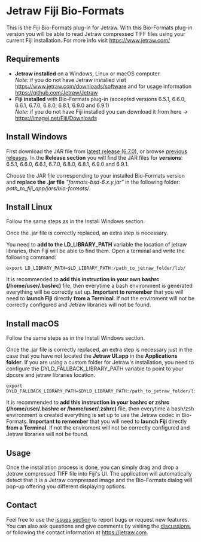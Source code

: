 # Jetraw Fiji Bio-Formats
This is the Fiji Bio-Formats plug-in for Jetraw. With this Bio-Formats plug-in version you will be able to read Jetraw compressed TIFF files using your current Fiji installation. For more info visit https://www.jetraw.com/

## Requirements
- **Jetraw installed** on a Windows, Linux or macOS computer.<br/>
*Note:* if you do not have Jetraw installed visit https://www.jetraw.com/downloads/software and for usage information https://github.com/Jetraw/Jetraw
- **Fiji installed** with Bio-Formats plug-in (accepted versions 6.5.1, 6.6.0, 6.6.1, 6.7.0, 6.8.0, 6.8.1, 6.9.0 and 6.9.1)<br/>
*Note:* if you do not have Fiji installed you can download it from here -> https://imagej.net/Fiji/Downloads

## Install Windows
First download the JAR file from [latest release (6.7.0)](https://github.com/Jetraw/Bio-Formats/releases/download/22.05.01.1/formats-bsd-6.9.1.jar), or browse [previous releases](https://github.com/Jetraw/Bio-Formats/releases). In the **Release section** you will find the JAR files for **versions**: 6.5.1, 6.6.0, 6.6.1, 6.7.0, 6.8.0, 6.8.1, 6.9.0 and 6.9.1.  

Choose the JAR file corresponding to your installed Bio-Formats version and **replace the .jar file** *"formats-bsd-6.x.y.jar"* in the following folder:
*path_to_fiji_app/jars/bio-formats/*.

## Install Linux
Follow the same steps as in the Install Windows section.

Once the .jar file is correctly replaced, an extra step is necessary. 

You need to **add to the LD_LIBRARY_PATH** variable the location of jetraw libraries, then Fiji will be able to find them. Open a terminal and write the following command:  

```
export LD_LIBRARY_PATH=$LD_LIBRARY_PATH:/path_to_jetraw_folder/lib/
```

It is recommended to **add this instruction in your own bashrc (/home/user/.bashrc)** file, then everytime a bash environment is generated everything will be correctly set up. **Important to remember** that you will need to **launch Fiji** directly **from a Terminal**. If not the enviroment will not be correctly configured and Jetraw libraries will not be found. 

## Install macOS
Follow the same steps as in the Install Windows section.

Once the .jar file is correctly replaced, an extra step is necessary just in the case that you have not located the **Jetraw UI.app** in the **Applications folder**. 
If you are using a custom folder for Jetraw's installation, you need to configure the DYLD_FALLBACK_LIBRARY_PATH variable to point to your dpcore and jetraw libraries location. 

```
export DYLD_FALLBACK_LIBRARY_PATH=$DYLD_LIBRARY_PATH:/path_to_jetraw_folder/lib/
```

It is recommended to **add this instruction in your bashrc or zshrc (/home/user/.bashrc or /home/user/.zshrc)** file, then everytime a bash/zsh environment is created everything is set up to use the Jetraw codec in Bio-Formats. **Important to remember** that you will need to **launch Fiji** directly **from a Terminal**. If not the enviroment will not be correctly configured and Jetraw libraries will not be found. 

## Usage
Once the installation process is done, you can simply drag and drop a Jetraw compressed TIFF file into Fiji's UI. The application will automatically 
detect that it is a Jetraw compressed image and the Bio-Formats dialog will pop-up offering you different displaying options. 

## Contact
Feel free to use the [issues section](https://github.com/Jetraw/Bio-Formats/issues) to report bugs or request new features. You can also ask questions and give comments by visiting the [discussions](https://github.com/Jetraw/Bio-Formats/discussions), or following the contact information at https://jetraw.com.
